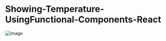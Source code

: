 # Showing-Temperature-UsingFunctional-Components-React

![image](https://user-images.githubusercontent.com/75504698/222982580-ad0b498e-4ec8-43eb-86f7-d41ac862e75b.png)
